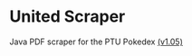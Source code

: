 # United Scraper

Java PDF scraper for the PTU Pokedex [(v1.05)](http://www.mediafire.com/download/lbbtmqi7e75k7td/PTU+1.05.zip)
